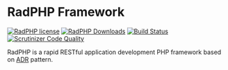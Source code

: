 # RadPHP Framework
[![RadPHP license](https://img.shields.io/github/license/radphp/radphp.svg)](https://github.com/radphp/radphp) [![RadPHP Downloads](https://img.shields.io/packagist/dt/radphp/radphp.svg)](https://github.com/radphp/radphp) [![Build Status](https://travis-ci.org/radphp/radphp.svg)](https://travis-ci.org/radphp/radphp) [![Scrutinizer Code Quality](https://scrutinizer-ci.com/g/radphp/radphp/badges/quality-score.png?b=master)](https://scrutinizer-ci.com/g/radphp/radphp/?branch=master)

RadPHP is a rapid RESTful application development PHP framework based on [ADR](http://pmjones.io/adr/) pattern.
